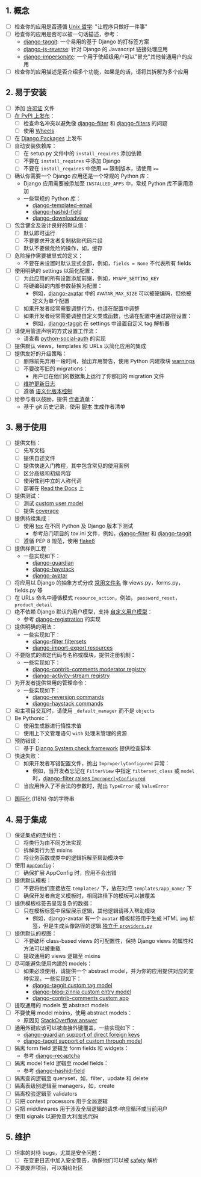 ## 1. 概念
  * [ ] 检查你的应用是否遵循 [Unix 哲学](https://zh.wikipedia.org/wiki/Unix%E5%93%B2%E5%AD%A6): "让程序只做好一件事"
  * [ ] 检查你的应用是否可以被一句话描述，参考：
    * [django-taggit](https://github.com/alex/django-taggit): 一个易用的基于 Django 的打标签方案
    * [django-js-reverse](https://github.com/ierror/django-js-reverse): 针对 Django 的 Javascript 链接处理应用
    * [django-impersonate](https://bitbucket.org/petersanchez/django-impersonate): 一个用于使超级用户可以"冒充"其他普通用户的应用
  * [ ] 检查你的应用描述是否介绍多个功能，如果是的话，请将其拆解为多个应用

## 2. 易于安装
  * [ ] 添加 [许可证](https://choosealicense.com/) 文件
  * [ ] [在 PyPI 上发布](https://packaging.python.org/distributing/)：
    * [ ] 检查命名冲突以避免像 [django-filter](https://pypi.python.org/pypi/django-filter) 和 [django-filters](https://pypi.python.org/pypi/django-filters) 的问题
    * [ ] 使用 [Wheels](https://packaging.python.org/distributing/#wheels)
  * [ ] 在 [Django Packages](https://djangopackages.org/) 上发布
  * [ ] 自动安装依赖库：
    * [ ] 在 setup.py 文件中的 `install_requires` 添加依赖
    * [ ] 不要在 `install_requires` 中添加 Django
    * [ ] 不要在 `install_requires` 中使用 `==` 限制版本，请使用 `>=`
  * [ ] 确认你需要一个 Django 应用还是一个常规的 Python 库：
    * Django 应用需要被添加至 `INSTALLED_APPS` 中，常规 Python 库不需用添加
    * 一些常规的 Python 库：
      * [django-templated-email](https://github.com/vintasoftware/django-templated-email)
      * [django-hashid-field](https://github.com/nshafer/django-hashid-field)
      * [django-downloadview](https://github.com/benoitbryon/django-downloadview)
  * [ ] 包含健全及设计良好的默认值：
    * [ ] 默认即可运行
    * [ ] 不要要求开发者复制粘贴代码片段
    * [ ] 默认不要做危险的操作，如，缓存
  * [ ] 危险操作需要被显式的定义：
    * 不要在未设置时默认显式全部，例如，`fields = None` 不代表所有 fields
  * [ ] 使用明确的 settings 以简化配置：
    * [ ] 为此应用的所有设置添加前缀，例如，`MYAPP_SETTING_KEY`
    * [ ] 将硬编码的内部参数替换为配置：
      * 例如，[django-avatar](http://django-avatar.readthedocs.io/en/latest/#AVATAR_MAX_SIZE) 中的 `AVATAR_MAX_SIZE` 可以被硬编码，但他被定义为单个配置
    * [ ] 如果开发者经常需要调整行为，也请在配置中调整
    * [ ] 如果开发者经常需要调整自定义类或函数，也请在配置中通过路径设置：
      * 例如，[django-taggit](https://django-taggit.readthedocs.io/en/latest/custom_tagging.html#using-a-custom-tag-string-parser) 在 settings 中设置自定义 tag 解析器
  * [ ] 请使用管道声明的方式设置工作流：
    * 请查看 [python-social-auth](http://python-social-auth-docs.readthedocs.io/en/latest/configuration/django.html#personalized-configuration) 的实现
  * [ ] 提供默认 views，templates 和 URLs 以简化应用的集成
  * [ ] 提供友好的升级策略：
    * [ ] 删除前先弃用一段时间，抛出弃用警告，使用 Python 内建模块 [warnings](https://docs.python.org/3/library/warnings.html)
    * [ ] 不要改写旧的 migrations：
      * 用户已在他们的数据集上运行了你那旧的 migration 文件
    * [ ] [维护更新日志](http://keepachangelog.com/)
    * [ ] 遵循 [语义化版本控制](http://semver.org/)
  * [ ] 给参与者以鼓励，提供 [作者清单](https://github.com/django/django/blob/master/AUTHORS)：
    * 基于 git 历史记录，使用 [脚本](https://kev.inburke.com/kevin/easy-maintenance-of-your-authors-file/) 生成作者清单

## 3. 易于使用
  * [ ] 提供文档：
    * [ ] 先写文档
    * [ ] 提供自述文件
    * [ ] 提供快速入门教程，其中包含常见的使用案例
    * [ ] 区分高级和初级内容
    * [ ] 使用性别中立的人称代词
    * [ ] 部署在 [Read the Docs](http://readthedocs.org/) 上
  * [ ] 提供测试：
    * [ ] 测试 [custom user model](https://docs.djangoproject.com/en/dev/topics/auth/customizing/#specifying-a-custom-user-model)
    * [ ] 提供 [coverage](http://coverage.readthedocs.io/en/latest/)
  * [ ] 提供持续集成：
    * [ ] 使用 [tox](https://tox.readthedocs.io/en/latest/) 在不同 Python 及 Django 版本下测试
      * 参考热门项目的 tox.ini 文件，例如，[django-filter](https://github.com/carltongibson/django-filter/blob/develop/tox.ini) 和 [django-taggit](https://github.com/alex/django-taggit/blob/master/tox.ini)
    * [ ] 遵循 PEP 8 规范，使用 [flake8](https://gitlab.com/pycqa/flake8)
  * [ ] 提供样例工程：
    * 一些实现如下：
      * [django-guardian](https://github.com/django-guardian/django-guardian/tree/devel/example_project)
      * [django-haystack](https://github.com/django-haystack/django-haystack/tree/master/example_project)
      * [django-avatar](https://github.com/grantmcconnaughey/django-avatar/tree/master/test_proj)
  * [ ] 将应用以 Django 的抽象方式分成 [常用文件名](https://gist.github.com/fjsj/65ecfec09cfd2a684d53294d01677b9b) 像 views.py，forms.py，fields.py 等
  * [ ] 在 URLs 命名中遵循模式 `resource_action`，例如， `password_reset`， `product_detail`
  * [ ] 绝不依赖 Django 默认的用户模型，支持 [自定义用户模型](https://docs.djangoproject.com/en/dev/topics/auth/customizing/#specifying-a-custom-user-model)：
    * 参考 [django-registration](http://django-registration.readthedocs.io/en/latest/custom-user.html) 的实现
  * [ ] 提供明确的用法：
    * 一些实现如下：
      * [django-filter filtersets](https://django-filter.readthedocs.io/en/develop/guide/usage.html#generating-filters-with-meta-fields)
      * [django-import-export resources](http://django-import-export.readthedocs.io/en/latest/getting_started.html#advanced-data-manipulation)
  * [ ] 不要隐式的绑定代码与名称或模块，提供注册机制：
    * 一些实现如下：
      * [django-contrib-comments moderator registry](http://django-contrib-comments.readthedocs.io/en/latest/moderation.html#module-django_comments.moderation)
      * [django-activity-stream registry](http://django-activity-stream.readthedocs.io/en/latest/configuration.html)
  * [ ] 为开发者提供常用的管理命令：
    * 一些实现如下：
      * [django-reversion commands](http://django-reversion.readthedocs.io/en/latest/commands.html)
      * [django-haystack commands](http://django-haystack.readthedocs.io/en/latest/tutorial.html)
  * [ ] 和主项目交互时，请使用 `_default_manager` 而不是 `objects`
  * [ ] Be Pythonic：
    * [ ] 使用生成器进行惰性求值
    * [ ] 使用上下文管理语句 `with` 处理未管理的资源
  * [ ] 预防错误：
    * [ ] 基于 [Django System check framework](https://docs.djangoproject.com/en/dev/topics/checks/) 提供检查脚本
  * [ ] 快速失败：
    * [ ] 如果开发者写错配置文件，抛出 `ImproperlyConfigured` 异常：
      * 例如，当开发者忘记在 `FilterView` 中指定 `filterset_class` 或 `model` 时，[django-filter raises `ImproperlyConfigured`](https://github.com/carltongibson/django-filter/blob/0883cb6b25cd3bb2fa337fb9c54f0a3d2159f676/django_filters/views.py#L18-L28)
    * [ ] 当应用传入了不合法的参数时，抛出 `TypeError` 或 `ValueError`

- [ ] [国际化](https://docs.djangoproject.com/en/dev/topics/i18n/translation/) (I18N) 你的字符串

## 4. 易于集成
  * [ ] 保证集成的连续性：
    * [ ] 将类行为由不同方法实现
    * [ ] 拆解类行为至 mixins
    * [ ] 将业务函数或类中的逻辑拆解至帮助模块中
  * [ ] 使用 [`AppConfig`](https://docs.djangoproject.com/en/dev/ref/applications/)：
    * [ ] 确保扩展 AppConfig 时，应用不会出错
  * [ ] 提供默认模板：
    * [ ] 不要将他们直接放在 `templates/` 下，放在对应 `templates/app_name/` 下
    * [ ] 确保开发者自定义模板时，相同路径下的模板可以被覆盖
  * [ ] 提供模板标签去呈现复杂的数据：
    * [ ] 只在模板标签中保留展示逻辑，其他逻辑请移入帮助模块
      * 例如，django-avatar 有一个 `avatar` 模板标签用于生成 HTML `img` 标签，但是生成头像路径的逻辑 [独立于 `providers.py`](https://github.com/grantmcconnaughey/django-avatar/blob/master/avatar/providers.py)
  * [ ] 提供默认的视图：
    * [ ] 不要破坏 class-based views 的可配置性，保持 Django views 的属性和方法可以被重载
    * [ ] 提取通用的 views 逻辑至 mixins
  * [ ] 尽可能避免使用内建的 models：
    * [ ] 如果必须使用，请提供一个 abstract model，并为你的应用提供对应的变种实现，一些实现如下：
      * [django-taggit custom tag model](https://django-taggit.readthedocs.io/en/latest/custom_tagging.html#custom-tag)
      * [django-blog-zinnia custom entry model](http://docs.django-blog-zinnia.com/en/develop/how-to/extending_entry_model.html)
      * [django-contrib-comments custom app](https://django-contrib-comments.readthedocs.io/en/latest/custom.html)
  * [ ] 提取通用的 models 至 abstract models
  * [ ] 不要使用 model mixins，使用 abstract models：
    * 原因见 [StackOverflow answer](http://stackoverflow.com/a/25817237/145349)
  * [ ] 通用外键应该可以被直接外键覆盖，一些实现如下：
    * [django-guardian support of direct foreign keys](http://django-guardian.readthedocs.io/en/latest/userguide/performance.html#direct-foreign-keys)
    * [django-taggit support of custom through model](https://django-taggit.readthedocs.io/en/latest/custom_tagging.html#custom-foreignkeys)
  * [ ] 隔离 form field 逻辑至 form fields 和 widgets：
    * 参考 [django-recaptcha](https://github.com/praekelt/django-recaptcha)
  * [ ] 隔离 model field 逻辑至 model fields：
    * 参考 [django-hashid-field](https://github.com/nshafer/django-hashid-field)
  * [ ] 隔离查询逻辑至 queryset，如，filter，update 和 delete
  * [ ] 隔离表级别逻辑至 managers，如，create
  * [ ] 隔离校验逻辑至 validators
  * [ ] 只把 context processors 用于全局逻辑
  * [ ] 只把 middlewares 用于涉及全局逻辑的请求-响应循环或当前用户
  * [ ] 使用 signals 以避免意大利面式代码

## 5. 维护
  * [ ] 坦率的对待 bugs，尤其是安全问题：
    * [ ] 在变更日志中加入安全警告，确保他们可以被 [safety](https://github.com/pyupio/safety) 解析
  * [ ] 不要废弃项目，可以捐给社区
